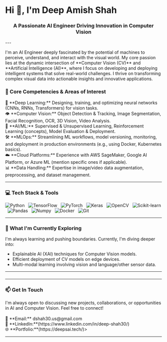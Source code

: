 # Hi 👋, I'm Deep Amish Shah
<h3 align="center">A Passionate AI Engineer Driving Innovation in Computer Vision</h3>
---

<p align="left">
  I'm an AI Engineer deeply fascinated by the potential of machines to perceive, understand, and interact with the visual world. My core passion lies at the dynamic intersection of **Computer Vision (CV)** and **Artificial Intelligence (AI)**, where I focus on developing and deploying intelligent systems that solve real-world challenges. I thrive on transforming complex visual data into actionable insights and innovative applications.
</p>

### 🚀 Core Competencies & Areas of Interest

<p align="left">
  <!-- Using emojis as visual cues -->
  🧠 **Deep Learning:** Designing, training, and optimizing neural networks (CNNs, RNNs, Transformers) for vision tasks. <br>
  👁️ **Computer Vision:** Object Detection & Tracking, Image Segmentation, Facial Recognition, OCR, 3D Vision, Video Analysis. <br>
  🤖 **AI/ML:** Supervised & Unsupervised Learning, Reinforcement Learning (concepts), Model Evaluation & Deployment. <br>
  🛠️ **MLOps:** Streamlining ML workflows, model versioning, monitoring, and deployment in production environments (e.g., using Docker, Kubernetes basics). <br>
  ☁️ **Cloud Platforms:** Experience with AWS SageMaker, Google AI Platform, or Azure ML (mention specific ones if applicable). <br>
  📊 **Data Handling:** Expertise in image/video data augmentation, preprocessing, and dataset management. <br>
</p>

---

### 💻 Tech Stack & Tools

<p align="left">
  <!-- Using Shields.io badges for a professional look -->
  <img src="https://img.shields.io/badge/Python-3776AB?style=for-the-badge&logo=python&logoColor=white" alt="Python"/>  
  <img src="https://img.shields.io/badge/TensorFlow-FF6F00?style=for-the-badge&logo=tensorflow&logoColor=white" alt="TensorFlow"/>  
  <img src="https://img.shields.io/badge/PyTorch-EE4C2C?style=for-the-badge&logo=pytorch&logoColor=white" alt="PyTorch"/>  
  <img src="https://img.shields.io/badge/Keras-D00000?style=for-the-badge&logo=keras&logoColor=white" alt="Keras"/>  
  <img src="https://img.shields.io/badge/OpenCV-5C3EE8?style=for-the-badge&logo=opencv&logoColor=white" alt="OpenCV"/>  
  <img src="https://img.shields.io/badge/Scikit_Learn-F7931E?style=for-the-badge&logo=scikit-learn&logoColor=white" alt="Scikit-learn"/>  
  <img src="https://img.shields.io/badge/Pandas-150458?style=for-the-badge&logo=pandas&logoColor=white" alt="Pandas"/>  
  <img src="https://img.shields.io/badge/Numpy-013243?style=for-the-badge&logo=numpy&logoColor=white" alt="Numpy"/>  
  <img src="https://img.shields.io/badge/Docker-2496ED?style=for-the-badge&logo=docker&logoColor=white" alt="Docker"/>  
  <img src="https://img.shields.io/badge/Git-F05032?style=for-the-badge&logo=git&logoColor=white" alt="Git"/>  
  <!-- Add Cloud specific badges if relevant: AWS, GCP, Azure -->
  <!-- <img src="https://img.shields.io/badge/Amazon_AWS-232F3E?style=for-the-badge&logo=amazon-aws&logoColor=white" alt="AWS"/>   -->
</p>

---

### 🌱 What I'm Currently Exploring

<p align="left">
  I'm always learning and pushing boundaries. Currently, I'm diving deeper into:
  <ul>
    <li>Explainable AI (XAI) techniques for Computer Vision models.</li>
    <li>Efficient deployment of CV models on edge devices.</li>
    <li>Multi-modal learning involving vision and language/other sensor data.</li>
    <!-- Add or modify based on your actual current interests -->
  </ul>
</p>

---

### <!-- Optional: GitHub Stats -->
<!-- 📊 GitHub Stats -->
<!-- Uncomment and replace 'd3010' with your actual GitHub username -->
<!--
<p align="center">
  <img height="180em" src="https://github-readme-stats.vercel.app/api?username=d3010&show_icons=true&theme=radical&include_all_commits=true&count_private=true"/>
  <img height="180em" src="https://github-readme-stats.vercel.app/api/top-langs/?username=d3010&layout=compact&langs_count=8&theme=radical"/>
</p>
-->

---

### 📫 Get In Touch

<p align="left">
  I'm always open to discussing new projects, collaborations, or opportunities in AI and Computer Vision. Feel free to connect!
  <br><br>
  📧 **Email:** dshah30.us@gmail.com <br>
  🔗 **LinkedIn:**(https://www.linkedin.com/in/deep-shah30/) <br>
  🌐 **Portfolio:**(https://deepsai.tech/)>
</p>

---

